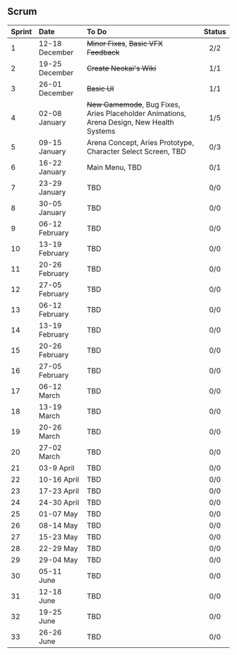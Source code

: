 ## Scrum

| Sprint | Date | To Do | Status |
|:--|:--|:--|:-:|
|1| 12-18 December | ~~Minor Fixes~~, ~~Basic VFX Feedback~~ | 2/2 |
|2| 19-25 December | ~~Create Neokai's Wiki~~ | 1/1 |
|3| 26-01 December | ~~Basic UI~~| 1/1 |
|4| 02-08 January  | ~~New Gamemode~~, Bug Fixes, Aries Placeholder Animations, Arena Design, New Health Systems | 1/5 |
|5| 09-15 January  | Arena Concept, Aries Prototype, Character Select Screen, TBD | 0/3 |
|6| 16-22 January  | Main Menu, TBD | 0/1 |
|7| 23-29 January  | TBD | 0/0 |
|8| 30-05 January  | TBD | 0/0 |
|9| 06-12 February | TBD | 0/0 |
|10| 13-19 February | TBD | 0/0 |
|11| 20-26 February | TBD | 0/0 |
|12| 27-05 February | TBD | 0/0 |
|13| 06-12 February | TBD | 0/0 |
|14| 13-19 February | TBD | 0/0 |
|15| 20-26 February | TBD | 0/0 |
|16| 27-05 February | TBD | 0/0 |
|17| 06-12 March    | TBD | 0/0 |
|18| 13-19 March    | TBD | 0/0 |
|19| 20-26 March    | TBD | 0/0 |
|20| 27-02 March    | TBD | 0/0 |
|21| 03-9 April     | TBD | 0/0 |
|22| 10-16 April    | TBD | 0/0 |
|23| 17-23 April    | TBD | 0/0 |
|24| 24-30 April    | TBD | 0/0 |
|25| 01-07 May      | TBD | 0/0 |
|26| 08-14 May      | TBD | 0/0 |
|27| 15-23 May      | TBD | 0/0 |
|28| 22-29 May      | TBD | 0/0 |
|29| 29-04 May      | TBD | 0/0 |
|30| 05-11 June     | TBD | 0/0 |
|31| 12-18 June     | TBD | 0/0 |
|32| 19-25 June     | TBD | 0/0 |
|33| 26-26 June     | TBD | 0/0 |
